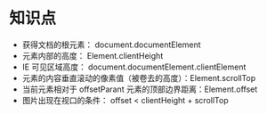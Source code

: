 # 知识点
  * 获得文档的根元素： document.documentElement
  * 元素内部的高度： Element.clientHeight
  * IE 可见区域高度： document.documentElement.clientElement
  * 元素的内容垂直滚动的像素值（被卷去的高度）：Element.scrollTop
  * 当前元素相对于 offsetParant 元素的顶部边界距离：Element.offset
  * 图片出现在视口的条件： offset < clientHeight + scrollTop